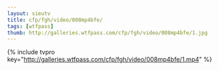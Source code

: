 ```yaml
--- 
layout: sieutv
title: cfp/fgh/video/008mp4bfe/
tags: [wtfpass]
thumb: http://galleries.wtfpass.com/cfp/fgh/video/008mp4bfe/1.jpg
---
```

{% include tvpro key="http://galleries.wtfpass.com/cfp/fgh/video/008mp4bfe/1.mp4" %} 
